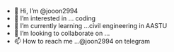 - 👋 Hi, I’m @jooon2994
- 👀 I’m interested in ... coding 
- 🌱 I’m currently learning ...civil engineering in AASTU
- 💞️ I’m looking to collaborate on ...
- 📫 How to reach me ...@joon2994 on telegram

<!---
jooon2994/jooon2994 is a ✨ special ✨ repository because its `README.md` (this file) appears on your GitHub profile.
You can click the Preview link to take a look at your changes.
--->
